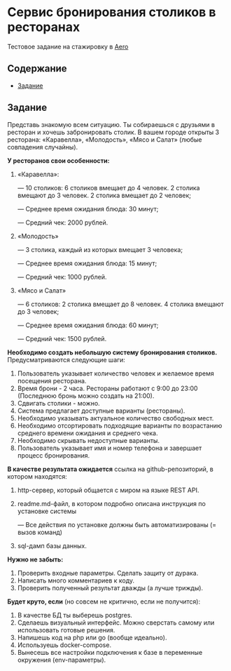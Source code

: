 # Сервис бронирования столиков в ресторанах

Тестовое задание на стажировку в [Aero](https://aeroidea.ru/)

## Содержание

- [Задание](#Задание)

## Задание

Представь знакомую всем ситуацию. Ты собираешься с друзьями в ресторан и хочешь забронировать столик. В вашем городе открыты 3 ресторана: «Каравелла», «Молодость», «Мясо и Салат» (любые совпадения случайны).

**У ресторанов свои особенности:**

1. «Каравелла»:

   — 10 столиков: 6 столиков вмещает до 4 человек. 2 столика вмещают до 3 человек. 2 столика вмещает до 2 человек;

   — Среднее время ожидания блюда: 30 минут;

   — Средний чек: 2000 рублей.

2. «Молодость»

   — 3 столика, каждый из которых вмещает 3 человека;

   — Среднее время ожидания блюда: 15 минут;

   — Средний чек: 1000 рублей.

3. «Мясо и Салат»

   — 6 столиков: 2 столика вмещает до 8 человек. 4 столика вмещают до 3 человек;

   — Среднее время ожидания блюда: 60 минут;

   — Средний чек: 1500 рублей.


**Необходимо создать небольшую систему бронирования столиков.** Предусматриваются следующие шаги:

1. Пользователь указывает количество человек и желаемое время посещения ресторана.
2. Время брони - 2 часа. Рестораны работают с 9:00 до 23:00 (Последнюю бронь можно создать на 21:00).
3. Сдвигать столики - можно.
4. Система предлагает доступные варианты (рестораны).
5. Необходимо указывать актуальное количество свободных мест.
6. Необходимо отсортировать подходящие варианты по возрастанию среднего времени ожидания и среднего чека.
7. Необходимо скрывать недоступные варианты.
8. Пользователь указывает имя и номер телефона и завершает процесс бронирования.

**В качестве результата ожидается** ссылка на github-репозиторий, в котором находятся:

1. http-сервер, который общается с миром на языке REST API.
2. readme.md-файл, в котором подробно описана инструкция по установке системы

   — Все действия по установке должны быть автоматизированы (= вызов команд)

3. sql-дамп базы данных.

**Нужно не забыть:**

1. Проверить входные параметры. Сделать защиту от дурака.
2. Написать много комментариев к коду.
3. Проверить полученный результат дважды (а лучше трижды).

**Будет круто, если** (но совсем не критично, если не получится):

1. В качестве БД ты выберешь postgres.
2. Сделаешь визуальный интерфейс. Можно сверстать самому или использовать готовые решения.
3. Напишешь код на php или go (вообще идеально).
4. Используешь docker-compose.
5. Вынесешь все настройки подключения к базе в переменные окружения (env-параметры).
